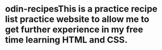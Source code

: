 # odin-recipesThis is a practice  recipe list practice website to allow me to get further experience in my free time learning HTML and CSS.
